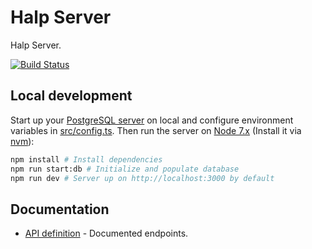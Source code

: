 # Halp Server
Halp Server.

[![Build Status](https://travis-ci.org/halp-project/halp-server.svg?branch=dev)](https://travis-ci.org/halp-project/halp-server)

## Local development
Start up your [PostgreSQL server](https://www.postgresql.org/download/) on local and configure environment variables in [src/config.ts](https://github.com/halp-project/halp-server/blob/dev/src/config.ts). Then run the server on [Node 7.x](https://nodejs.org/es/) (Install it via [nvm](https://github.com/creationix/nvm)):
```sh
npm install # Install dependencies
npm run start:db # Initialize and populate database
npm run dev # Server up on http://localhost:3000 by default
```
## Documentation
- [API definition](https://github.com/halp-project/halp-server/blob/dev/API.md) - Documented endpoints.
